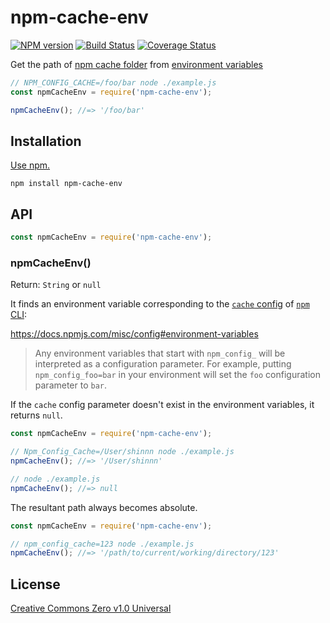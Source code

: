 # npm-cache-env

[![NPM version](https://img.shields.io/npm/v/npm-cache-env.svg)](https://www.npmjs.com/package/npm-cache-env)
[![Build Status](https://travis-ci.org/shinnn/npm-cache-env.svg?branch=master)](https://travis-ci.org/shinnn/npm-cache-env)
[![Coverage Status](https://img.shields.io/coveralls/shinnn/npm-cache-env.svg)](https://coveralls.io/github/shinnn/npm-cache-env?branch=master)

Get the path of [npm cache folder](https://docs.npmjs.com/cli/cache) from [environment variables](https://docs.npmjs.com/misc/config#environment-variables)

```javascript
// NPM_CONFIG_CACHE=/foo/bar node ./example.js
const npmCacheEnv = require('npm-cache-env');

npmCacheEnv(); //=> '/foo/bar'
```

## Installation

[Use npm.](https://docs.npmjs.com/cli/install)

```
npm install npm-cache-env
```

## API

```javascript
const npmCacheEnv = require('npm-cache-env');
```

### npmCacheEnv()

Return: `String` or `null`

It finds an environment variable corresponding to the [`cache` config](https://docs.npmjs.com/misc/config#cache) of [`npm` CLI](https://github.com/npm/npm):

<https://docs.npmjs.com/misc/config#environment-variables>

> Any environment variables that start with `npm_config_` will be interpreted as a configuration parameter. For example, putting `npm_config_foo=bar` in your environment will set the `foo` configuration parameter to `bar`.

If the `cache` config parameter doesn't exist in the environment variables, it returns `null`.

```javascript
const npmCacheEnv = require('npm-cache-env');

// Npm_Config_Cache=/User/shinnn node ./example.js
npmCacheEnv(); //=> '/User/shinnn'

// node ./example.js
npmCacheEnv(); //=> null
```

The resultant path always becomes absolute.

```javascript
const npmCacheEnv = require('npm-cache-env');

// npm_config_cache=123 node ./example.js
npmCacheEnv(); //=> '/path/to/current/working/directory/123'
```

## License

[Creative Commons Zero v1.0 Universal](https://creativecommons.org/publicdomain/zero/1.0/deed)
